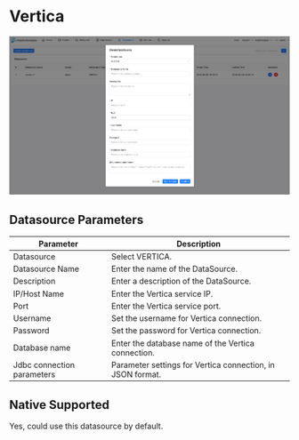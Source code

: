 # Vertica

![vertica](../../../../img/new_ui/dev/datasource/vertica.png)

## Datasource Parameters

|       **Parameter**        |                      **Description**                       |
|----------------------------|------------------------------------------------------------|
| Datasource                 | Select VERTICA.                                            |
| Datasource Name            | Enter the name of the DataSource.                          |
| Description                | Enter a description of the DataSource.                     |
| IP/Host Name               | Enter the Vertica service IP.                              |
| Port                       | Enter the Vertica service port.                            |
| Username                   | Set the username for Vertica connection.                   |
| Password                   | Set the password for Vertica connection.                   |
| Database name              | Enter the database name of the Vertica connection.         |
| Jdbc connection parameters | Parameter settings for Vertica connection, in JSON format. |

## Native Supported

Yes, could use this datasource by default.
